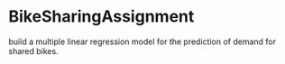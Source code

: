 # BikeSharingAssignment
 build a multiple linear regression model for the prediction of demand for shared bikes. 
